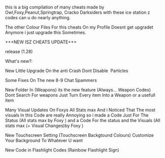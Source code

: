 this is a big compilation of many cheats
made by Owl,Foxy,Peanut,Springtrap,
Cracko Darksiders 
with these ice station z codes can u do 
nearly anything.

The other Colour Files For this cheats On
my Profile Doesnt get upgradet Anymore i 
just upgrade this Sometimes.

+++NEW ISZ CHEATS UPDATE+++ 

release (1.28)

What's new?:

New Little Upgrade On the anti Crash
Dont Disable  Particles

Some Fixes On The new 8-9 Chat Spammers

New Folder In (Weapons) its the new feature
(Always... Weapon Codes) Dont Search For 
weapons Just Turn Every item Into a Weapon
or a usefull item 

Many Visual Updates On Foxys All Stats max 
And i Noticed That The most visuals In this
Code are really Annoying so i made a Code
Just For The Status 
(All stats max by Foxy ) 
and a Code For the status and the Visuals 
(All stats max (+ Visual Changes)by Foxy )

New Touchscreen Setting 
(Touchscreen Backgtound Colours) 
Customize Your Background To Whatever 
U want

New Code in Flashlight Codes 
(Rainbow Flashlight Sign)
